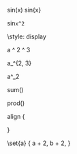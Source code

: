 


sin(x)
sin{x}

sin`x^2`

\style: display

a ^ 2 ^ 3


a_^{2, 3}

a^_2

sum()

prod()

align {

}

\set{a} {
    a + 2,
    b + 2,
}
